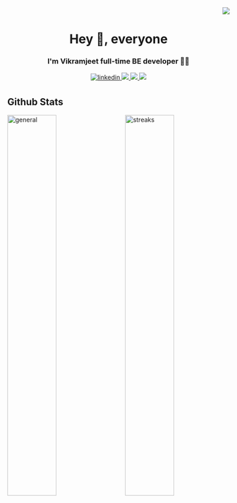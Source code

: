 <div  align="right">
   <img  src="https://komarev.com/ghpvc/?username=svikramjeet&color=lightgrey"/>
</div>
<h1  align="center">Hey 👋, everyone</h1>
<h3  align="center">I'm Vikramjeet full-time BE developer 👨‍💻 </h3>
<div  align="center"  width="100%"  >
   <a href="https://www.linkedin.com/in/svikramjeet" target="_blank">
    <img src="https://img.shields.io/badge/LinkedIn-0077B5?style=for-the-badge&logo=linkedin&logoColor=white" alt="linkedin" style="margin-bottom: 5px;" />
   </a>
   <a href="https://stackoverflow.com/users/7302526/svikramjeet" target="_blank" >
    <img src="https://img.shields.io/badge/stackoverflow-CC2100?style=for-the-badge&logo=stackoverflow&logoColor=grey" />
   </a>
   <a href="https://svikramjeet.blogspot.com" target="_blank" >
    <img src="https://img.shields.io/badge/blogger-000?style=for-the-badge&logo=blogger&logoColor=white" />
   </a>
   <a href="https://www.twitter.com/svikramjeet" target="_blank" class="twitter">
    <img src="https://img.shields.io/badge/twitter-2CA5E0?style=for-the-badge&logo=twitter&logoColor=white"/>
   </a>  
</div>
</div>
<h2  align="left">Github Stats</h2>
<img  align="left"  width="47%"  src="https://github-readme-stats.vercel.app/api?username=svikramjeet&show_icons=true&count_private=true"  alt="general"  />
<img  align="right"  width="47%"  src="https://github-readme-streak-stats.herokuapp.com/?user=svikramjeet&cache=false"  alt="streaks" />

